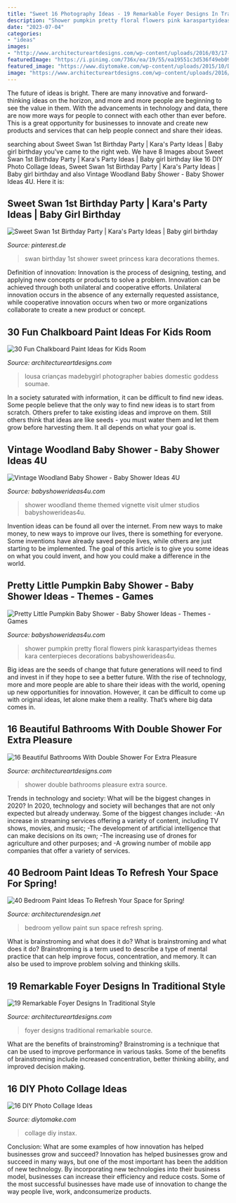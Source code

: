 ```yaml
---
title: "Sweet 16 Photography Ideas - 19 Remarkable Foyer Designs In Traditional Style"
description: "Shower pumpkin pretty floral flowers pink karaspartyideas themes kara centerpieces decorations babyshowerideas4u"
date: "2023-07-04"
categories:
- "ideas"
images:
- "http://www.architectureartdesigns.com/wp-content/uploads/2016/03/17-22.jpg"
featuredImage: "https://i.pinimg.com/736x/ea/19/55/ea19551c3d536f49eb091ab1ed604c5a.jpg"
featured_image: "https://www.diytomake.com/wp-content/uploads/2015/10/DIY-Photo-Collage-Instax-Wall.jpg"
image: "https://www.architectureartdesigns.com/wp-content/uploads/2016/01/7-33.jpg"
---
```



The future of ideas is bright. There are many innovative and forward-thinking ideas on the horizon, and more and more people are beginning to see the value in them. With the advancements in technology and data, there are now more ways for people to connect with each other than ever before. This is a great opportunity for businesses to innovate and create new products and services that can help people connect and share their ideas.

	

		
searching about Sweet Swan 1st Birthday Party | Kara&#039;s Party Ideas | Baby girl birthday you've came to the right web. We have 8 Images about Sweet Swan 1st Birthday Party | Kara&#039;s Party Ideas | Baby girl birthday like 16 DIY Photo Collage Ideas, Sweet Swan 1st Birthday Party | Kara&#039;s Party Ideas | Baby girl birthday and also Vintage Woodland Baby Shower - Baby Shower Ideas 4U. Here it is:
		
    
## Sweet Swan 1st Birthday Party | Kara&#039;s Party Ideas | Baby Girl Birthday

<img loading=lazy src="https://i.pinimg.com/736x/ea/19/55/ea19551c3d536f49eb091ab1ed604c5a.jpg" onerror="this.onerror=null;this.src='https://tse1.mm.bing.net/th?id=OIP.Ka0EknfkyhCTfHB6dWs76AHaLH&amp;pid=15.1';" alt="Sweet Swan 1st Birthday Party | Kara&#039;s Party Ideas | Baby girl birthday">

_Source: pinterest.de_

>swan birthday 1st shower sweet princess kara decorations themes. 

	

Definition of innovation:
Innovation is the process of designing, testing, and applying new concepts or products to solve a problem. Innovation can be achieved through both unilateral and cooperative efforts. Unilateral innovation occurs in the absence of any externally requested assistance, while cooperative innovation occurs when two or more organizations collaborate to create a new product or concept.

    
## 30 Fun Chalkboard Paint Ideas For Kids Room

<img loading=lazy src="https://www.architectureartdesigns.com/wp-content/uploads/2014/01/1412.jpg" onerror="this.onerror=null;this.src='https://tse4.mm.bing.net/th?id=OIP.1wgixild0T1XAwgmL9fE9wHaE8&amp;pid=15.1';" alt="30 Fun Chalkboard Paint Ideas for Kids Room">

_Source: architectureartdesigns.com_

>lousa crianças madebygirl photographer babies domestic goddess soumae. 

	

In a society saturated with information, it can be difficult to find new ideas. Some people believe that the only way to find new ideas is to start from scratch. Others prefer to take existing ideas and improve on them. Still others think that ideas are like seeds - you must water them and let them grow before harvesting them. It all depends on what your goal is.

    
## Vintage Woodland Baby Shower - Baby Shower Ideas 4U

<img loading=lazy src="https://babyshowerideas4u.com/wp-content/uploads/2014/10/Vintage-Woodland-Baby-Shower-23.jpg" onerror="this.onerror=null;this.src='https://tse4.mm.bing.net/th?id=OIP.osgjfEVQspP0zI2_1P2sUAHaLH&amp;pid=15.1';" alt="Vintage Woodland Baby Shower - Baby Shower Ideas 4U">

_Source: babyshowerideas4u.com_

>shower woodland theme themed vignette visit ulmer studios babyshowerideas4u. 

	

Invention ideas can be found all over the internet. From new ways to make money, to new ways to improve our lives, there is something for everyone. Some inventions have already saved people lives, while others are just starting to be implemented. The goal of this article is to give you some ideas on what you could invent, and how you could make a difference in the world.

    
## Pretty Little Pumpkin Baby Shower - Baby Shower Ideas - Themes - Games

<img loading=lazy src="https://babyshowerideas4u.com/wp-content/uploads/2018/03/Pretty-Little-Pumpkin-Baby-Shower-Light-Flowers.jpg" onerror="this.onerror=null;this.src='https://tse3.mm.bing.net/th?id=OIP.sqdlBjYD4nTrI9HDRVq2agHaJ3&amp;pid=15.1';" alt="Pretty Little Pumpkin Baby Shower - Baby Shower Ideas - Themes - Games">

_Source: babyshowerideas4u.com_

>shower pumpkin pretty floral flowers pink karaspartyideas themes kara centerpieces decorations babyshowerideas4u. 

	

Big ideas are the seeds of change that future generations will need to find and invest in if they hope to see a better future. With the rise of technology, more and more people are able to share their ideas with the world, opening up new opportunities for innovation. However, it can be difficult to come up with original ideas, let alone make them a reality. That’s where big data comes in.

    
## 16 Beautiful Bathrooms With Double Shower For Extra Pleasure

<img loading=lazy src="https://www.architectureartdesigns.com/wp-content/uploads/2016/01/7-33.jpg" onerror="this.onerror=null;this.src='https://tse2.mm.bing.net/th?id=OIP.I_-8RDBYWVlSdGJ68RJqBwHaLE&amp;pid=15.1';" alt="16 Beautiful Bathrooms With Double Shower For Extra Pleasure">

_Source: architectureartdesigns.com_

>shower double bathrooms pleasure extra source. 

	

Trends in technology and society: What will be the biggest changes in 2020?
In 2020, technology and society will bechanges that are not only expected but already underway. 
Some of the biggest changes include: 
-An increase in streaming services offering a variety of content, including TV shows, movies, and music; 
-The development of artificial intelligence that can make decisions on its own; 
-The increasing use of drones for agriculture and other purposes; and 
-A growing number of mobile app companies that offer a variety of services.

    
## 40 Bedroom Paint Ideas To Refresh Your Space For Spring!

<img loading=lazy src="http://cdn.architecturendesign.net/wp-content/uploads/2016/05/AD-Yellow-Sun-Bedroom-Color-15.jpg" onerror="this.onerror=null;this.src='https://tse4.mm.bing.net/th?id=OIP.OTdQmqIo7FvipozcL4ncRQHaLH&amp;pid=15.1';" alt="40 Bedroom Paint Ideas To Refresh Your Space for Spring!">

_Source: architecturendesign.net_

>bedroom yellow paint sun space refresh spring. 

	

What is brainstroming and what does it do?
What is brainstroming and what does it do? Brainstroming is a term used to describe a type of mental practice that can help improve focus, concentration, and memory. It can also be used to improve problem solving and thinking skills.

    
## 19 Remarkable Foyer Designs In Traditional Style

<img loading=lazy src="http://www.architectureartdesigns.com/wp-content/uploads/2016/03/17-22.jpg" onerror="this.onerror=null;this.src='https://tse1.mm.bing.net/th?id=OIP.BZwaAYS_P1s33Iw80y5r4wHaI8&amp;pid=15.1';" alt="19 Remarkable Foyer Designs In Traditional Style">

_Source: architectureartdesigns.com_

>foyer designs traditional remarkable source. 

	

What are the benefits of brainstroming?
Brainstroming is a technique that can be used to improve performance in various tasks. Some of the benefits of brainstroming include increased concentration, better thinking ability, and improved decision making.

    
## 16 DIY Photo Collage Ideas

<img loading=lazy src="https://www.diytomake.com/wp-content/uploads/2015/10/DIY-Photo-Collage-Instax-Wall.jpg" onerror="this.onerror=null;this.src='https://tse3.mm.bing.net/th?id=OIP.o9Lp4PELRJx9TBYauYXAlwHaLH&amp;pid=15.1';" alt="16 DIY Photo Collage Ideas">

_Source: diytomake.com_

>collage diy instax. 

	

Conclusion: What are some examples of how innovation has helped businesses grow and succeed?
Innovation has helped businesses grow and succeed in many ways, but one of the most important has been the addition of new technology. By incorporating new technologies into their business model, businesses can increase their efficiency and reduce costs. Some of the most successful businesses have made use of innovation to change the way people live, work, andconsumerize products.

